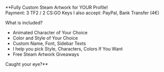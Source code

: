 **Fully Custom Steam Artwork for YOUR Profile!  
Payment: 3 TF2 / 2 CS:GO Keys
I also accept: PayPal, Bank Transfer (4€)

What is included?
- Animated Character of Your Choice  
- Color and Style of Your Choice  
- Custom Name, Font, Sidebar Texts  
- I help you pick Style, Characters, Colors If You Want  
- Free Steam Artwork Giveaways

 Caught your eye?**
